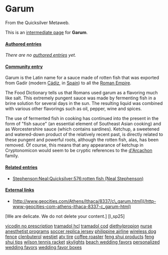 
# Garum

From the Quicksilver Metaweb.

This is an [intermediate page](/metaweb-intermediate-page) for 
**Garum**.


#### [Authored entries](/metaweb-authored-entry)


*There are no [authored entries](/metaweb-authored-entry) yet.*

#### [Community entry](/metaweb-community-entry)


Garum is the Latin name for a sauce made of rotten fish that was exported from Gadir (modern [Cádiz](/cádiz-spain), in [Spain](/spain)) to all the [Roman Empire](/roman-empire).

The Food Dictionary tells us that Romans used garum as a flavoring much like salt. This extremely pungent sauce was made by fermenting fish in a brine solution for several days in the sun. The resulting liquid was combined with various other flavorings such as oil, pepper, wine and spices.

The use of fermented fish in cooking has continued into the present in the form of "fish sauce" (an essential element of Southeast Asian cooking) and as Worcestershire sauce (which contains sardines). Ketchup, a sweetened and watered-down product of the relatively recent past, is directly related to these pungent and powerful roots, although the rotten fish, alas, has been removed. Of course, this means that any appearance of ketchup in Cryptonomicon would seem to be cryptic references to the [d'Arcachon](/stephenson-neal-quicksilver-d-arcachon) family.

#### [Related entries](/metaweb-related-entry)


* [Stephenson:Neal:Quicksilver:576:rotten fish (Neal Stephenson)](/stephenson-neal-quicksilver-576-rotten-fish-neal-stephenson)


#### [External links](/metaweb-external-links)


* [http://www.geocities.com/Athens/Ithaca/8337/c\_garum.html](/http-www-geocities-com-athens-ithaca-8337-c_garum-html)












[We are delicate. We do not delete your content.]
[l\_sp25]

[vicodin no prescription](/http-www-dablogs-com-u-vico)
[tramadol hcl](/http-www-dablogs-com-u-tramah)
[tramadol cod](/http-www-dablogs-com-u-tramac)
[diethylpropion](/http-www-dablogs-com-u-diethylpropion) 
[nurse anesthetist programs](/http-nurse-anesthetist-programs-td-pl)
[soccer replica jersey](/http-soccer-replica-jersey-jo-pl)
[philippine airline](/http-philippine-airline-jo-pl)
[wireless dog fence](/http-wireless-dog-fence-td-pl)
[clenbuterol](/http-clenbuterol-blog-naszemiasto-pl)
[westjet](/http-westjet-blog-naszemiasto-pl)
[atv tire](/http-atv-tire-blog-naszemiasto-pl)
[coffee roaster](/http-coffee-roaster-blog-naszemiasto-pl)
[feng shui products](/http-feng-shui-products-blog-naszemiasto-pl)
[feng shui tips](/http-feng-shui-tips-blog-naszemiasto-pl)
[wilson tennis racket](/http-wilsontenr-blog-naszemiasto-pl)
[skylights](/http-skylights-blog-naszemiasto-pl)
[beach wedding favors](/http-beach-wedding-favors-blog-naszemiasto-pl)
[personalized wedding favors](/http-personalized-wedding-favors-blog-naszemiasto-pl)
[wedding favor boxes](/http-wedfb-blog-naszemiasto-pl)
